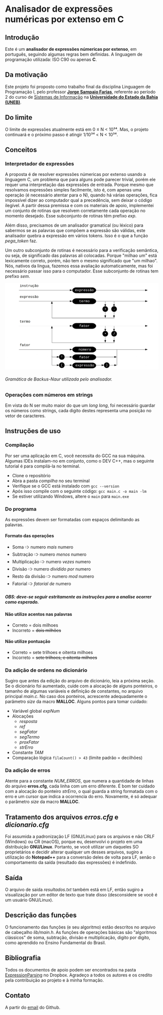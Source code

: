 # Analisador de expressões numéricas por extenso em C

## Introdução

Este é um **analisador de expressões númericas por __extenso__**, em português, seguindo algumas regras bem definidas.
A linguagem de programação utilizada: ISO C90 ou apenas **C**.
## Da motivação

Este projeto foi proposto como trabalho final da disciplina Linguagem de Programação I, pelo professor [**Jorge Sampaio Farias**](http://lattes.cnpq.br/6683499592786376), referente ao período 2 do curso de [Sistemas de Informação](http://www.csi.uneb.br/) na [**Universidade do Estado da Bahia (UNEB)**](https://portal.uneb.br/).

## Do limite

O limite de expressões atualmente está em 0 ≤ N < 10³⁴. Mas, o projeto continuará e o próximo passo é atingir 1/10³⁴ < N < 10³⁴.

## Conceitos

###  Interpretador de expressões

A proposta é de resolver expressões númericas por extenso usando a linguagem C, um problema que para alguns pode parecer trivial, porém ele requer uma interpretação das expressões de entrada. Porque mesmo que resolvamos expressões simples facilmente, isto é, com apenas uma operação (é necessário atentar para o N), quando há várias operações, fica impossível dizer ao computador qual a precedência, sem deixar o código ilegível. A partir dessa premissa e com os materiais de apoio, implementei um conjunto de rotinas que resolvem corretamente cada operação no momento desejado. Esse subconjunto de rotinas têm prefixo *exp*.

Além disso, precisamos de um analisador gramatical (ou léxico) para sabermos se as palavras que compõem a expressão são válidas, este analisador quebra a expressão em vários tokens. Isso é o que a função *pega_token* faz.

Um outro subconjunto de rotinas é necessário para a verificação semântica, ou seja, de significado das palavras ali colocadas. Porque "milhao um" está lexicamente correto, porém, não tem o mesmo significado que "um milhao". Nós, nativos da lingua, fazemos essa avaliação automaticamente, mas foi necessário passar isso para o computador. Esse subconjunto de rotinas tem prefixo *sem*.

 ![Formalismo](Documentos/analisador.jpg?raw=true "Formalismo de Backus-Naur")
 ###### Gramática de Backus-Naur utilizada pelo analisador.

### Operações com números em strings

Em vista do N ser muito maior do que um *long long*, foi necessário guardar os números como strings, cada digito destes representa uma posição no vetor de caracteres.

## Instruções de uso

### Compilação

Por ser uma aplicação em C, você necessita do GCC na sua máquina. Algumas IDEs instalam-no em conjunto, como o DEV C++, mas o seguinte tutorial é para compilá-la no terminal.

- Clone o repositório
- Abra a pasta *compilha* no seu terminal
- Verifique se o GCC está instalado com `gcc --version`
- Após isso compile com o seguinte código: `gcc main.c -o main -lm`
- Se estiver utilizando Windows, altere o `main` para `main.exe`

### Do programa

As expressões devem ser formatadas com espaços delimitando as palavras.

#### Formato das operações
- Soma 🢥 numero *mais* numero
- Subtração 🢥 numero *menos* numero
- Multiplicação 🢥 numero *vezes* numero
- Divisão 🢥 numero *dividido por* numero
- Resto da divisão 🢥 numero *mod* numero
- Fatorial 🢥 *fatorial de* numero

##### OBS: deve-se seguir estritamente as instruções para a analise ocorrer como esperado.

#### Não utilize acentos nas palavras
- Correto = dois milhoes
- Incorreto = ~~dois milhões~~

#### Não utilize pontuação
- Correto = sete trilhoes e oitenta milhoes
- Incorreto = ~~sete trilhoes, e oitenta milhoes~~

### Da adição de ordens no dicionário

Sugiro que antes da edição do arquivo de dicionário, leia a próxima seção. Se o dicionário foi aumentado, cuide com a alocação de alguns ponteiros, o tamanho de algumas variáveis e definição de constantes, no arquivo principal *main.c*. No caso dos ponteiros, acrescente adequadamente o parâmetro *size* da macro **MALLOC**. Alguns pontos para tomar cuidado:

- Variável global *expNum*
- Alocações
    - *resposta*
    - *ref*
    - *segFator*
    - *segTermo*
    - *proxFator*
    - *strErro*
- Constante *TAM*
- Comparação lógica `filaCount() > 43` (limite padrão = decilhões)

### Da adição de erros

Atente para a constante *NUM_ERROS*, que numera a quantidade de linhas do arquivo **erros.cfg**, cada linha com um erro diferente. É bom ter cuidado com a alocação do ponteiro *strErro*, o qual guarda a string formatada com o erro e um cursor que indica a ocorrencia do erro. Novamente, é só adequar o parâmetro *size* da macro **MALLOC**.


## Tratamento dos arquivos *erros.cfg* e *dicionario.cfg*

Foi assumida a padronização LF (GNU/Linux) para os arquivos e não CRLF (Windows) ou CR (macOS), porque eu, desenvolvi o projeto em uma distribuição **GNU/Linux**. Portanto, se você utilizar um daqueles SO proprietários e decidir alterar qualquer um desses arquivos, sugiro a utilização do **Notepad++** para a conversão deles de volta para LF, senão o comportamento da saída (resultado das expressões) é indefinido.

## Saída

O arquivo de saida *resultados.txt* também está em LF, então sugiro a visualização por um editor de texto que trate disso (desconsidere se você é um usuário GNU/Linux).

## Descrição das funções

O funcionamento das funções (e seu algoritmo) estão descritos no arquivo de cabeçalho *lib/main.h*. As funções de operações básicas são "algoritmos clássicos" de soma, subtração, divisão e multiplicação, digito por digito, como aprendido no Ensino Fundamental do Brasil.


## Bibliografia

Todos os documentos de apoio podem ser encontrados na pasta [ExpressionParsing](https://www.dropbox.com/sh/r32lw4bn3owka2m/AAApL63R1qBi4EdnlrZKaBqMa?dl=0) no Dropbox. Agradeço a todos os autores e os credito pela contribuição ao projeto e à minha formação.


## Contato

A partir do [email](mailto:jcleitonbc@gmail.com) do Github.